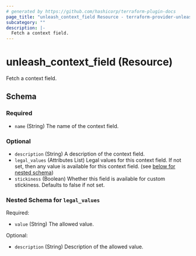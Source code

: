 ```yaml
---
# generated by https://github.com/hashicorp/terraform-plugin-docs
page_title: "unleash_context_field Resource - terraform-provider-unleash"
subcategory: ""
description: |-
  Fetch a context field.
---
```


# unleash_context_field (Resource)

Fetch a context field.



<!-- schema generated by tfplugindocs -->
## Schema

### Required

- `name` (String) The name of the context field.

### Optional

- `description` (String) A description of the context field.
- `legal_values` (Attributes List) Legal values for this context field. If not set, then any value is available for this context field. (see [below for nested schema](#nestedatt--legal_values))
- `stickiness` (Boolean) Whether this field is available for custom stickiness. Defaults to false if not set.

<a id="nestedatt--legal_values"></a>
### Nested Schema for `legal_values`

Required:

- `value` (String) The allowed value.

Optional:

- `description` (String) Description of the allowed value.
